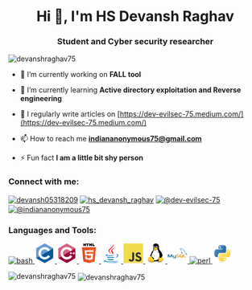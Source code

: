 <h1 align="center">Hi 👋, I'm HS Devansh Raghav</h1>
<h3 align="center">Student and Cyber security researcher</h3>

<p align="left"> <img src="https://komarev.com/ghpvc/?username=devanshraghav75&label=Profile%20views&color=0e75b6&style=flat" alt="devanshraghav75" /> </p>
</a> </p>

- 🔭 I’m currently working on **FALL tool**

- 🌱 I’m currently learning **Active directory exploitation and Reverse engineering**

- 📝 I regularly write articles on [https://dev-evilsec-75.medium.com/](https://dev-evilsec-75.medium.com/)

- 📫 How to reach me **indiananonymous75@gmail.com**

- ⚡ Fun fact **I am a little bit shy person**

<h3 align="left">Connect with me:</h3>
<p align="left">
<a href="https://twitter.com/devansh05318209" target="blank"><img align="center" src="https://raw.githubusercontent.com/rahuldkjain/github-profile-readme-generator/master/src/images/icons/Social/twitter.svg" alt="devansh05318209" height="30" width="40" /></a>
<a href="https://instagram.com/hs_devansh_raghav" target="blank"><img align="center" src="https://raw.githubusercontent.com/rahuldkjain/github-profile-readme-generator/master/src/images/icons/Social/instagram.svg" alt="hs_devansh_raghav " height="30" width="40" /></a>
<a href="https://medium.com/@dev-evilsec-75" target="blank"><img align="center" src="https://raw.githubusercontent.com/rahuldkjain/github-profile-readme-generator/master/src/images/icons/Social/medium.svg" alt="@dev-evilsec-75" height="30" width="40" /></a>
<a href="https://www.hackerearth.com/@indiananonymous75" target="blank"><img align="center" src="https://raw.githubusercontent.com/rahuldkjain/github-profile-readme-generator/master/src/images/icons/Social/hackerearth.svg" alt="@indiananonymous75" height="30" width="40" /></a>
</p>

<h3 align="left">Languages and Tools:</h3>
<p align="left"> <a href="https://www.gnu.org/software/bash/" target="_blank"> <img src="https://www.vectorlogo.zone/logos/gnu_bash/gnu_bash-icon.svg" alt="bash" width="40" height="40"/> </a> <a href="https://www.cprogramming.com/" target="_blank"> <img src="https://raw.githubusercontent.com/devicons/devicon/master/icons/c/c-original.svg" alt="c" width="40" height="40"/> </a> <a href="https://www.w3schools.com/cpp/" target="_blank"> <img src="https://raw.githubusercontent.com/devicons/devicon/master/icons/cplusplus/cplusplus-original.svg" alt="cplusplus" width="40" height="40"/> </a> <a href="https://www.w3.org/html/" target="_blank"> <img src="https://raw.githubusercontent.com/devicons/devicon/master/icons/html5/html5-original-wordmark.svg" alt="html5" width="40" height="40"/> </a> <a href="https://www.java.com" target="_blank"> <img src="https://raw.githubusercontent.com/devicons/devicon/master/icons/java/java-original.svg" alt="java" width="40" height="40"/> </a> <a href="https://developer.mozilla.org/en-US/docs/Web/JavaScript" target="_blank"> <img src="https://raw.githubusercontent.com/devicons/devicon/master/icons/javascript/javascript-original.svg" alt="javascript" width="40" height="40"/> </a> <a href="https://www.linux.org/" target="_blank"> <img src="https://raw.githubusercontent.com/devicons/devicon/master/icons/linux/linux-original.svg" alt="linux" width="40" height="40"/> </a> <a href="https://www.mysql.com/" target="_blank"> <img src="https://raw.githubusercontent.com/devicons/devicon/master/icons/mysql/mysql-original-wordmark.svg" alt="mysql" width="40" height="40"/> </a> <a href="https://www.perl.org/" target="_blank"> <img src="https://api.iconify.design/logos-perl.svg" alt="perl" width="40" height="40"/> </a> <a href="https://www.python.org" target="_blank"> <img src="https://raw.githubusercontent.com/devicons/devicon/master/icons/python/python-original.svg" alt="python" width="40" height="40"/> </a> </p>

<p><img align="left" src="https://github-readme-stats.vercel.app/api/top-langs?username=devanshraghav75&show_icons=true&locale=en&layout=compact" alt="devanshraghav75" /></p>
<p>&nbsp;<img align="center" src="https://github-readme-stats.vercel.app/api?username=devanshraghav75&show_icons=true&locale=en" alt="devanshraghav75" /></p>
